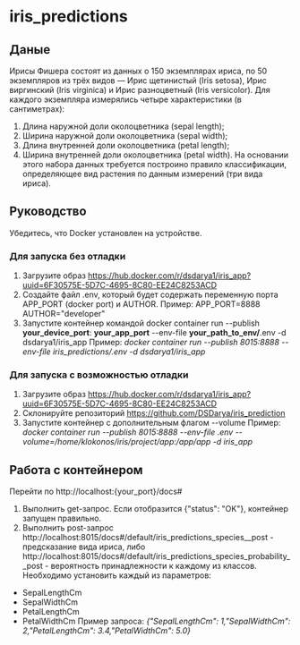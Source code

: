 # iris_predictions

## Даные

Ирисы Фишера состоят из данных о 150 экземплярах ириса, по 50 экземпляров из трёх видов — Ирис щетинистый (Iris setosa), Ирис виргинский (Iris virginica) и Ирис разноцветный (Iris versicolor). Для каждого экземпляра измерялись четыре характеристики (в сантиметрах):

1. Длина наружной доли околоцветника (sepal length);
2. Ширина наружной доли околоцветника (sepal width);
3. Длина внутренней доли околоцветника (petal length);
4. Ширина внутренней доли околоцветника (petal width).
На основании этого набора данных требуется построино правило классификации, определяющее вид растения по данным измерений (три вида ириса).

## Руководство

Убедитeсь, что Docker установлен на устройстве.

### Для запуска без отладки 
1. Загрузите образ https://hub.docker.com/r/dsdarya1/iris_app?uuid=6F30575E-5D7C-4695-8C80-EE24C8253ACD
2. Создайте файл .env, который будет содержать переменную порта APP_PORT (docker port) и AUTHOR.
  Пример:
  APP_PORT=8888
  AUTHOR="developer"
3. Запустите контейнер командой docker container run --publish **your_device_port**:	**your_app_port** --env-file 	**your_path_to_env/**.env  -d  dsdarya1/iris_app
Пример: *docker container run --publish 8015:8888 --env-file iris_predictions/.env  -d  dsdarya1/iris_app*

### Для запуска с возможностью отладки
1. Загрузите образ https://hub.docker.com/r/dsdarya1/iris_app?uuid=6F30575E-5D7C-4695-8C80-EE24C8253ACD
2. Склонируйте репозиторий https://github.com/DSDarya/iris_prediction
3. Запустите контейнер с дополнительным флагом --volume
Пример: *docker container run --publish 8015:8888 --env-file .env --volume=/home/klokonos/iris/project/app:/app/app -d  iris_app*

## Работа с контейнером
Перейти по http://localhost:{your_port}/docs#
1. Выполнить get-запрос. Если отобразится {"status": "OK"}, контейнер запущен правильно.
2. Выполнить post-запрос http://localhost:8015/docs#/default/iris_predictions_species__post - предсказание вида ириса, либо http://localhost:8015/docs#/default/iris_predictions_species_probability__post - вероятность принадлежности к каждому из классов.
Необходимо установить каждый из параметров:
* SepalLengthCm
* SepalWidthCm
* PetalLengthCm
* PetalWidthCm
Пример запроса: *{"SepalLengthCm": 1,"SepalWidthCm": 2,"PetalLengthCm": 3.4,"PetalWidthCm": 5.0}*
